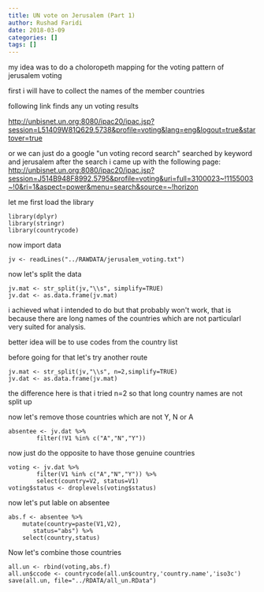 ```yaml
---
title: UN vote on Jerusalem (Part 1)
author: Rushad Faridi
date: 2018-03-09
categories: []
tags: []
---
```



my idea was to do a choloropeth mapping for the voting pattern of jerusalem voting

first i will have to collect the names of the member countries

following link finds any un voting  results

http://unbisnet.un.org:8080/ipac20/ipac.jsp?session=L51409W81Q629.5738&profile=voting&lang=eng&logout=true&startover=true


or we can just do a google "un voting record search"
searched by keyword and jerusalem
after the search i came up with the following page:
http://unbisnet.un.org:8080/ipac20/ipac.jsp?session=J514B948F8992.5795&profile=voting&uri=full=3100023~!1155003~!0&ri=1&aspect=power&menu=search&source=~!horizon

let me first load the library

```{r ll  }
library(dplyr)
library(stringr)
library(countrycode)
```

now import data

```{r imp  }
jv <- readLines("../RAWDATA/jerusalem_voting.txt")

```

now let's split the data

```{r sp  }
jv.mat <- str_split(jv,"\\s", simplify=TRUE)
jv.dat <- as.data.frame(jv.mat)
```
i achieved what i intended to do but that probably won't work, that is because there are long names of the countries which are not particularl very suited for analysis. 

better idea will be to use codes from the country list

before going for that let's try another route

```{r ar  }
jv.mat <- str_split(jv,"\\s", n=2,simplify=TRUE)
jv.dat <- as.data.frame(jv.mat)
```
the difference here is that i tried n=2 so that long country names are not split up

now let's remove those countries which are not Y, N or A

```{r rmc  }
absentee <- jv.dat %>% 
		filter(!V1 %in% c("A","N","Y"))
```

now just do the opposite to have those genuine countries

```{r rmc2  }
voting <- jv.dat %>% 
		filter(V1 %in% c("A","N","Y")) %>% 
		select(country=V2, status=V1) 
voting$status <- droplevels(voting$status)
```

now let's put lable on absentee

```{r al  }
abs.f <- absentee %>% 
    mutate(country=paste(V1,V2),
	   status="abs") %>% 
    select(country,status) 
```

Now let's combine those countries

```{r comb  }
all.un <- rbind(voting,abs.f)
all.un$ccode <- countrycode(all.un$country,'country.name','iso3c')
save(all.un, file="../RDATA/all_un.RData")
```




